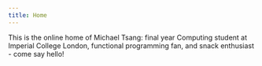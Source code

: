 ```yaml
---
title: Home
---
```


This is the online home of Michael Tsang: final year Computing student at Imperial College London, functional programming fan, and snack enthusiast - come say hello!
